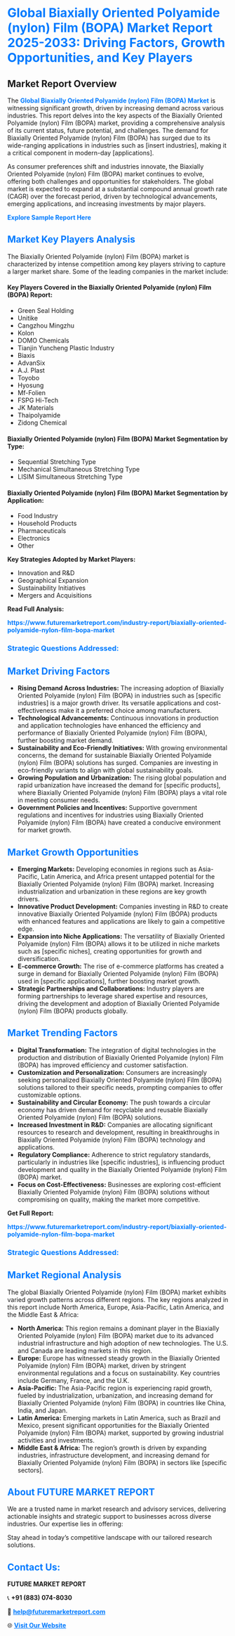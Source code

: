 <h1 style="color: #007BFF;">Global Biaxially Oriented Polyamide (nylon) Film (BOPA) Market Report 2025-2033: Driving Factors, Growth Opportunities, and Key Players</h1>

<section id="overview">
<h2>Market Report Overview</h2>
<p>The <a href="https://www.futuremarketreport.com/industry-report/biaxially-oriented-polyamide-nylon-film-bopa-market" style="color: #007BFF; text-decoration: none;"><strong>Global Biaxially Oriented Polyamide (nylon) Film (BOPA) Market</strong></a> is witnessing significant growth, driven by increasing demand across various industries. This report delves into the key aspects of the Biaxially Oriented Polyamide (nylon) Film (BOPA) market, providing a comprehensive analysis of its current status, future potential, and challenges. The demand for Biaxially Oriented Polyamide (nylon) Film (BOPA) has surged due to its wide-ranging applications in industries such as [insert industries], making it a critical component in modern-day [applications].</p>
<p>As consumer preferences shift and industries innovate, the Biaxially Oriented Polyamide (nylon) Film (BOPA) market continues to evolve, offering both challenges and opportunities for stakeholders. The global market is expected to expand at a substantial compound annual growth rate (CAGR) over the forecast period, driven by technological advancements, emerging applications, and increasing investments by major players.</p>
</section>

<section id="overview">
<p><a href="https://www.futuremarketreport.com/request-sample/reportId=87502" style="color: #007BFF; text-decoration: none;"><strong>Explore Sample Report Here</strong></a></p>
</section>

<section id="key-players">
<h2 style="color: #007BFF;">Market Key Players Analysis</h2>
<p>The Biaxially Oriented Polyamide (nylon) Film (BOPA) market is characterized by intense competition among key players striving to capture a larger market share. Some of the leading companies in the market include:</p>
<h4>Key Players Covered in the Biaxially Oriented Polyamide (nylon) Film (BOPA) Report:</h4>
<ul><li>Green Seal Holding</li><li>Unitike</li><li>Cangzhou Mingzhu</li><li>Kolon</li><li>DOMO Chemicals</li><li>Tianjin Yuncheng Plastic Industry</li><li>Biaxis</li><li>AdvanSix</li><li>A.J. Plast</li><li>Toyobo</li><li>Hyosung</li><li>Mf-Folien</li><li>FSPG Hi-Tech</li><li>JK Materials</li><li>Thaipolyamide</li><li>Zidong Chemical</li></ul>
<h4>Biaxially Oriented Polyamide (nylon) Film (BOPA) Market Segmentation by Type:</h4>
<ul><li>Sequential Stretching Type</li><li>Mechanical Simultaneous Stretching Type</li><li>LISIM Simultaneous Stretching Type</li></ul>

<h4>Biaxially Oriented Polyamide (nylon) Film (BOPA) Market Segmentation by Application:</h4>
<ul><li>Food Industry</li><li>Household Products</li><li>Pharmaceuticals</li><li>Electronics</li><li>Other</li></ul>
<p><strong>Key Strategies Adopted by Market Players:</strong></p>
<ul>
<li>Innovation and R&D</li>
<li>Geographical Expansion</li>
<li>Sustainability Initiatives</li>
<li>Mergers and Acquisitions</li>
</ul>
</section>

<section>
<p><strong>Read Full Analysis: </strong></p><a href="https://www.futuremarketreport.com/industry-report/biaxially-oriented-polyamide-nylon-film-bopa-market" style="color: #007BFF; text-decoration: none;"><strong>https://www.futuremarketreport.com/industry-report/biaxially-oriented-polyamide-nylon-film-bopa-market</strong></a>
<h3 style="color: #007BFF;">Strategic Questions Addressed:</h3>
</section>

<section id="driving-factors">
<h2 style="color: #007BFF;">Market Driving Factors</h2>
<ul>
<li><strong>Rising Demand Across Industries:</strong> The increasing adoption of Biaxially Oriented Polyamide (nylon) Film (BOPA) in industries such as [specific industries] is a major growth driver. Its versatile applications and cost-effectiveness make it a preferred choice among manufacturers.</li>
<li><strong>Technological Advancements:</strong> Continuous innovations in production and application technologies have enhanced the efficiency and performance of Biaxially Oriented Polyamide (nylon) Film (BOPA), further boosting market demand.</li>
<li><strong>Sustainability and Eco-Friendly Initiatives:</strong> With growing environmental concerns, the demand for sustainable Biaxially Oriented Polyamide (nylon) Film (BOPA) solutions has surged. Companies are investing in eco-friendly variants to align with global sustainability goals.</li>
<li><strong>Growing Population and Urbanization:</strong> The rising global population and rapid urbanization have increased the demand for [specific products], where Biaxially Oriented Polyamide (nylon) Film (BOPA) plays a vital role in meeting consumer needs.</li>
<li><strong>Government Policies and Incentives:</strong> Supportive government regulations and incentives for industries using Biaxially Oriented Polyamide (nylon) Film (BOPA) have created a conducive environment for market growth.</li>
</ul>
</section>

<section id="growth-opportunities">
<h2 style="color: #007BFF;">Market Growth Opportunities</h2>
<ul>
<li><strong>Emerging Markets:</strong> Developing economies in regions such as Asia-Pacific, Latin America, and Africa present untapped potential for the Biaxially Oriented Polyamide (nylon) Film (BOPA) market. Increasing industrialization and urbanization in these regions are key growth drivers.</li>
<li><strong>Innovative Product Development:</strong> Companies investing in R&D to create innovative Biaxially Oriented Polyamide (nylon) Film (BOPA) products with enhanced features and applications are likely to gain a competitive edge.</li>
<li><strong>Expansion into Niche Applications:</strong> The versatility of Biaxially Oriented Polyamide (nylon) Film (BOPA) allows it to be utilized in niche markets such as [specific niches], creating opportunities for growth and diversification.</li>
<li><strong>E-commerce Growth:</strong> The rise of e-commerce platforms has created a surge in demand for Biaxially Oriented Polyamide (nylon) Film (BOPA) used in [specific applications], further boosting market growth.</li>
<li><strong>Strategic Partnerships and Collaborations:</strong> Industry players are forming partnerships to leverage shared expertise and resources, driving the development and adoption of Biaxially Oriented Polyamide (nylon) Film (BOPA) products globally.</li>
</ul>
</section>

<section id="trending-factors">
<h2 style="color: #007BFF;">Market Trending Factors</h2>
<ul>
<li><strong>Digital Transformation:</strong> The integration of digital technologies in the production and distribution of Biaxially Oriented Polyamide (nylon) Film (BOPA) has improved efficiency and customer satisfaction.</li>
<li><strong>Customization and Personalization:</strong> Consumers are increasingly seeking personalized Biaxially Oriented Polyamide (nylon) Film (BOPA) solutions tailored to their specific needs, prompting companies to offer customizable options.</li>
<li><strong>Sustainability and Circular Economy:</strong> The push towards a circular economy has driven demand for recyclable and reusable Biaxially Oriented Polyamide (nylon) Film (BOPA) solutions.</li>
<li><strong>Increased Investment in R&D:</strong> Companies are allocating significant resources to research and development, resulting in breakthroughs in Biaxially Oriented Polyamide (nylon) Film (BOPA) technology and applications.</li>
<li><strong>Regulatory Compliance:</strong> Adherence to strict regulatory standards, particularly in industries like [specific industries], is influencing product development and quality in the Biaxially Oriented Polyamide (nylon) Film (BOPA) market.</li>
<li><strong>Focus on Cost-Effectiveness:</strong> Businesses are exploring cost-efficient Biaxially Oriented Polyamide (nylon) Film (BOPA) solutions without compromising on quality, making the market more competitive.</li>
</ul>
</section>

<section>
<p><strong>Get Full Report: </strong></p><a href="https://www.futuremarketreport.com/industry-report/biaxially-oriented-polyamide-nylon-film-bopa-market" style="color: #007BFF; text-decoration: none;"><strong>https://www.futuremarketreport.com/industry-report/biaxially-oriented-polyamide-nylon-film-bopa-market</strong></a>
<h3 style="color: #007BFF;">Strategic Questions Addressed:</h3>
</section>


<section id="regional-analysis">
<h2 style="color: #007BFF;">Market Regional Analysis</h2>
<p>The global Biaxially Oriented Polyamide (nylon) Film (BOPA) market exhibits varied growth patterns across different regions. The key regions analyzed in this report include North America, Europe, Asia-Pacific, Latin America, and the Middle East & Africa:</p>
<ul>
<li><strong>North America:</strong> This region remains a dominant player in the Biaxially Oriented Polyamide (nylon) Film (BOPA) market due to its advanced industrial infrastructure and high adoption of new technologies. The U.S. and Canada are leading markets in this region.</li>
<li><strong>Europe:</strong> Europe has witnessed steady growth in the Biaxially Oriented Polyamide (nylon) Film (BOPA) market, driven by stringent environmental regulations and a focus on sustainability. Key countries include Germany, France, and the U.K.</li>
<li><strong>Asia-Pacific:</strong> The Asia-Pacific region is experiencing rapid growth, fueled by industrialization, urbanization, and increasing demand for Biaxially Oriented Polyamide (nylon) Film (BOPA) in countries like China, India, and Japan.</li>
<li><strong>Latin America:</strong> Emerging markets in Latin America, such as Brazil and Mexico, present significant opportunities for the Biaxially Oriented Polyamide (nylon) Film (BOPA) market, supported by growing industrial activities and investments.</li>
<li><strong>Middle East & Africa:</strong> The region’s growth is driven by expanding industries, infrastructure development, and increasing demand for Biaxially Oriented Polyamide (nylon) Film (BOPA) in sectors like [specific sectors].</li>
</ul>
</section>

<footer>
<h2 style="color: #007BFF;">About FUTURE MARKET REPORT</h2>
<p>We are a trusted name in market research and advisory services, delivering actionable insights and strategic support to businesses across diverse industries. Our expertise lies in offering:</p>

<p>Stay ahead in today’s competitive landscape with our tailored research solutions.</p>

<h2 style="color: #007BFF;">Contact Us:</h2>
<p><strong>FUTURE MARKET REPORT</strong></p>
<p>📞 <strong>+91 (883) 074-8030</strong></p>
<p>📧 <strong><a href="mailto:help@futuremarketreport.com" style="color: #007BFF;">help@futuremarketreport.com</a></strong></p>
<p>🌐 <strong><a href="https://www.futuremarketreport.com/" style="color: #007BFF;">Visit Our Website</a></strong></p>
</footer>
